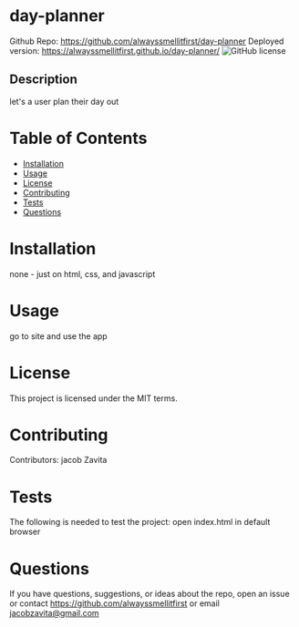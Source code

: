# day-planner
Github Repo: https://github.com/alwayssmellitfirst/day-planner
Deployed version: https://alwayssmellitfirst.github.io/day-planner/
![GitHub license](https://img.shields.io/badge/license-MIT-blue.svg)
## Description
let's a user plan their day out

# Table of Contents
* [Installation](#installation)
* [Usage](#usage)
* [License](#license)
* [Contributing](#contributing)
* [Tests](#tests)
* [Questions](#questions)
# Installation
none - just on html, css, and javascript
# Usage
go to site and use the app
# License
This project is licensed under the MIT terms.
# Contributing
Contributors: jacob Zavita
# Tests
The following is needed to test the project: open index.html in default browser
# Questions
If you have questions, suggestions, or ideas about the repo, open an issue or contact https://github.com/alwayssmellitfirst or email jacobzavita@gmail.com
